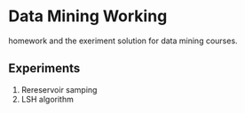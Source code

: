 # Data Mining Working
homework and the exeriment solution for data mining  courses.

## Experiments
1. Rereservoir samping
2. LSH algorithm 

